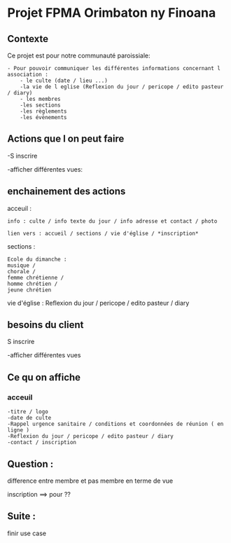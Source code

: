 # Projet FPMA Orimbaton ny Finoana

## Contexte

Ce projet est pour notre communauté paroissiale:

    - Pour pouvoir communiquer les différentes informations concernant l association :
        - le culte (date / lieu ...)
        -la vie de l eglise (Reflexion du jour / pericope / edito pasteur / diary)
        - les membres
        -les sections
        -les règlements
        -les évènements

## Actions que l on peut faire

-S inscrire

-afficher différentes vues:
    

## enchainement des actions

acceuil : 
    
    info : culte / info texte du jour / info adresse et contact / photo
    
    lien vers : accueil / sections / vie d'église / *inscription*

sections : 

    Ecole du dimanche : 
    musique / 
    chorale / 
    femme chrétienne / 
    homme chrétien / 
    jeune chrétien

vie d'église : Reflexion du jour / pericope / edito pasteur / diary


## besoins du client

S inscrire

-afficher différentes vues

## Ce qu on affiche

### acceuil

    -titre / logo
    -date de culte
    -Rappel urgence sanitaire / conditions et coordonnées de réunion ( en ligne )
    -Reflexion du jour / pericope / edito pasteur / diary
    -contact / inscription

<!-- ### Différentes sections

### vie de l eglise

### membre -->

## Question :

difference entre membre et pas membre en terme de vue 

inscription ==> pour ??

##  Suite :

finir use case

